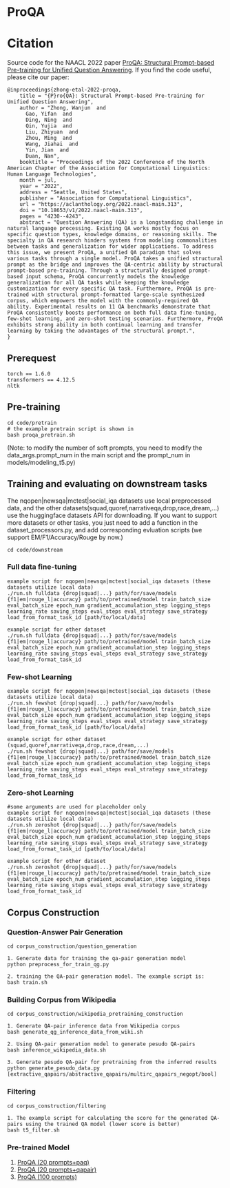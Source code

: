 # ProQA
# Citation
Source code for the NAACL 2022 paper [ProQA: Structural Prompt-based Pre-training for Unified Question Answering](https://aclanthology.org/2022.naacl-main.313/). If you find the code useful, please cite our paper:
```
@inproceedings{zhong-etal-2022-proqa,
    title = "{P}ro{QA}: Structural Prompt-based Pre-training for Unified Question Answering",
    author = "Zhong, Wanjun  and
      Gao, Yifan  and
      Ding, Ning  and
      Qin, Yujia  and
      Liu, Zhiyuan  and
      Zhou, Ming  and
      Wang, Jiahai  and
      Yin, Jian  and
      Duan, Nan",
    booktitle = "Proceedings of the 2022 Conference of the North American Chapter of the Association for Computational Linguistics: Human Language Technologies",
    month = jul,
    year = "2022",
    address = "Seattle, United States",
    publisher = "Association for Computational Linguistics",
    url = "https://aclanthology.org/2022.naacl-main.313",
    doi = "10.18653/v1/2022.naacl-main.313",
    pages = "4230--4243",
    abstract = "Question Answering (QA) is a longstanding challenge in natural language processing. Existing QA works mostly focus on specific question types, knowledge domains, or reasoning skills. The specialty in QA research hinders systems from modeling commonalities between tasks and generalization for wider applications. To address this issue, we present ProQA, a unified QA paradigm that solves various tasks through a single model. ProQA takes a unified structural prompt as the bridge and improves the QA-centric ability by structural prompt-based pre-training. Through a structurally designed prompt-based input schema, ProQA concurrently models the knowledge generalization for all QA tasks while keeping the knowledge customization for every specific QA task. Furthermore, ProQA is pre-trained with structural prompt-formatted large-scale synthesized corpus, which empowers the model with the commonly-required QA ability. Experimental results on 11 QA benchmarks demonstrate that ProQA consistently boosts performance on both full data fine-tuning, few-shot learning, and zero-shot testing scenarios. Furthermore, ProQA exhibits strong ability in both continual learning and transfer learning by taking the advantages of the structural prompt.",
}
```
## Prerequest
```
torch == 1.6.0
transformers == 4.12.5
nltk
```
## Pre-training
```angular2html
cd code/pretrain
# the example pretrain script is shown in
bash proqa_pretrain.sh
```
(Note: to modify the number of soft prompts, you need to modify the data_args.prompt_num in the main script and the prompt_num in models/modeling_t5.py)
## Training and evaluating on downstream tasks
The nqopen|newsqa|mctest|social_iqa datasets use local preprocessed data, and the other datasets(squad,quoref,narrativeqa,drop,race,dream,...) use the huggingface datasets API for downloading.
If you want to support more datasets or other tasks, you just need to add a function in the dataset_processors.py, and add corresponding evluation scripts (we support EM/F1/Accuracy/Rouge by now.)
```angular2html
cd code/downstream
```
### Full data fine-tuning
```
example script for nqopen|newsqa|mctest|social_iqa datasets (these datasets utilize local data)
./run.sh fulldata {drop|squad|...} path/for/save/models {f1|em|rouge_l|accuracy} path/to/pretrained/model train_batch_size eval_batch_size epoch_num gradient_accumulation_step logging_steps learning_rate saving_steps eval_steps eval_strategy save_strategy load_from_format_task_id [path/to/local/data]

example script for other dataset
./run.sh fulldata {drop|squad|...} path/for/save/models {f1|em|rouge_l|accuracy} path/to/pretrained/model train_batch_size eval_batch_size epoch_num gradient_accumulation_step logging_steps learning_rate saving_steps eval_steps eval_strategy save_strategy load_from_format_task_id
```
### Few-shot Learning
```
example script for nqopen|newsqa|mctest|social_iqa datasets (these datasets utilize local data)
./run.sh fewshot {drop|squad|...} path/for/save/models {f1|em|rouge_l|accuracy} path/to/pretrained/model train_batch_size eval_batch_size epoch_num gradient_accumulation_step logging_steps learning_rate saving_steps eval_steps eval_strategy save_strategy load_from_format_task_id [path/to/local/data]

example script for other dataset (squad,quoref,narrativeqa,drop,race,dream,...)
./run.sh fewshot {drop|squad|...} path/for/save/models {f1|em|rouge_l|accuracy} path/to/pretrained/model train_batch_size eval_batch_size epoch_num gradient_accumulation_step logging_steps learning_rate saving_steps eval_steps eval_strategy save_strategy load_from_format_task_id
```
### Zero-shot Learning
```
#some arguments are used for placeholder only
example script for nqopen|newsqa|mctest|social_iqa datasets (these datasets utilize local data)
./run.sh zeroshot {drop|squad|...} path/for/save/models {f1|em|rouge_l|accuracy} path/to/pretrained/model train_batch_size eval_batch_size epoch_num gradient_accumulation_step logging_steps learning_rate saving_steps eval_steps eval_strategy save_strategy load_from_format_task_id [path/to/local/data]

example script for other dataset
./run.sh zeroshot {drop|squad|...} path/for/save/models {f1|em|rouge_l|accuracy} path/to/pretrained/model train_batch_size eval_batch_size epoch_num gradient_accumulation_step logging_steps learning_rate saving_steps eval_steps eval_strategy save_strategy load_from_format_task_id
```
## Corpus Construction

### Question-Answer Pair Generation
```angular2html
cd corpus_construction/question_generation

1. Generate data for training the qa-pair generation model
python preprocess_for_train_qg.py

2. training the QA-pair generation model. The example script is:
bash train.sh
```
### Building Corpus from Wikipedia
```angular2html
cd corpus_construction/wikipedia_pretraining_construction

1. Generate QA-pair inference data from Wikipedia corpus
bash generate_qg_inference_data_from_wiki.sh 

2. Using QA-pair generation model to generate pesudo QA-pairs
bash inference_wikipedia_data.sh

3. Generate pesudo QA-pair for pretraining from the inferred results
python generate_pesudo_data.py [extractive_qapairs/abstractive_qapairs/multirc_qapairs_negopt/bool]
```
### Filtering
```
cd corpus_construction/filtering

1. The example script for calculating the score for the generated QA-pairs using the trained QA model (lower score is better)
bash t5_filter.sh

```
### Pre-trained Model
1. [ProQA (20 prompts+paq)](https://mycuhk-my.sharepoint.com/:f:/g/personal/1155102332_link_cuhk_edu_hk/ElA6k4awhEBNidd4JO_gl8gBG1B27ZQ5U9wYMqCZ5HCWkg?e=FUx8tZ)
2. [ProQA (20 prompts+qapair)](https://mycuhk-my.sharepoint.com/:f:/g/personal/1155102332_link_cuhk_edu_hk/EjHZZk8URW1JugNmdp2WbKsBou13ePwxF0h6KmPgU92t7Q?e=bADXrv)
3. [ProQA (100 prompts)](https://mycuhk-my.sharepoint.com/:f:/g/personal/1155102332_link_cuhk_edu_hk/Elf3RD-l6IFNvlvFRRzulN0B_YgOtCxnnZVuDWgPEYZcIg?e=UjaxSr)
